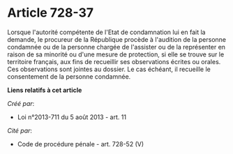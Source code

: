 # Article 728-37

Lorsque l'autorité compétente de l'Etat de condamnation lui en fait la demande, le procureur de la République procède à
l'audition de la personne condamnée ou de la personne chargée de l'assister ou de la représenter en raison de sa minorité ou
d'une mesure de protection, si elle se trouve sur le territoire français, aux fins de recueillir ses observations écrites ou
orales. Ces observations sont jointes au dossier. Le cas échéant, il recueille le consentement de la personne condamnée.

**Liens relatifs à cet article**

_Créé par_:

  - Loi n°2013-711 du 5 août 2013 - art. 11

_Cité par_:

  - Code de procédure pénale - art. 728-52 (V)
